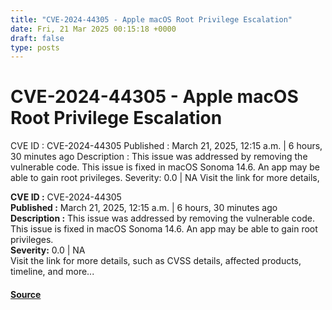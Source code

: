 ```yaml
---
title: "CVE-2024-44305 - Apple macOS Root Privilege Escalation"
date: Fri, 21 Mar 2025 00:15:18 +0000
draft: false
type: posts
---
```

# CVE-2024-44305 - Apple macOS Root Privilege Escalation





 CVE ID : CVE-2024-44305 Published : March 21, 2025, 12:15 a.m. | 6 hours, 30 minutes ago Description : This issue was addressed by removing the vulnerable code. This issue is fixed in macOS Sonoma 14.6. An app may be able to gain root privileges. Severity: 0.0 | NA Visit the link for more details,

**CVE ID :** CVE-2024-44305  
**Published :** March 21, 2025, 12:15 a.m. | 6 hours, 30 minutes ago  
**Description :** This issue was addressed by removing the vulnerable code. This issue is fixed in macOS Sonoma 14.6. An app may be able to gain root privileges.  
**Severity:** 0.0 | NA  
Visit the link for more details, such as CVSS details, affected products, timeline, and more...

#### [Source](https://cvefeed.io/vuln/detail/CVE-2024-44305)


